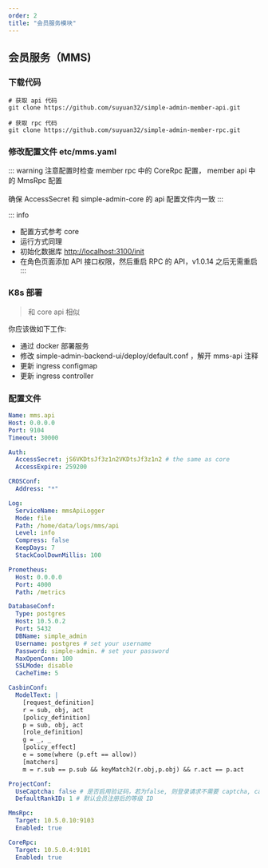 ```yaml
---
order: 2
title: "会员服务模块"
---
```


## 会员服务（MMS)

### 下载代码

```shell
# 获取 api 代码
git clone https://github.com/suyuan32/simple-admin-member-api.git

# 获取 rpc 代码
git clone https://github.com/suyuan32/simple-admin-member-rpc.git
```

### 修改配置文件 etc/mms.yaml

::: warning
注意配置时检查 member rpc 中的 CoreRpc 配置， member api 中的 MmsRpc 配置 \
 \
确保 AccessSecret 和 simple-admin-core 的 api 配置文件内一致
:::

::: info

- 配置方式参考 core
- 运行方式同理
- 初始化数据库 <http://localhost:3100/init>
- 在角色页面添加 API 接口权限，然后重启 RPC 的 API，v1.0.14 之后无需重启
  :::

### K8s 部署

> 和 core api 相似

你应该做如下工作:

- 通过 docker 部署服务
- 修改 simple-admin-backend-ui/deploy/default.conf ，解开 mms-api 注释
- 更新 ingress configmap
- 更新 ingress controller

### 配置文件

```yaml
Name: mms.api
Host: 0.0.0.0
Port: 9104
Timeout: 30000

Auth:
  AccessSecret: jS6VKDtsJf3z1n2VKDtsJf3z1n2 # the same as core
  AccessExpire: 259200

CROSConf:
  Address: "*"

Log:
  ServiceName: mmsApiLogger
  Mode: file
  Path: /home/data/logs/mms/api
  Level: info
  Compress: false
  KeepDays: 7
  StackCoolDownMillis: 100

Prometheus:
  Host: 0.0.0.0
  Port: 4000
  Path: /metrics

DatabaseConf:
  Type: postgres
  Host: 10.5.0.2
  Port: 5432
  DBName: simple_admin
  Username: postgres # set your username
  Password: simple-admin. # set your password
  MaxOpenConn: 100
  SSLMode: disable
  CacheTime: 5

CasbinConf:
  ModelText: |
    [request_definition]
    r = sub, obj, act
    [policy_definition]
    p = sub, obj, act
    [role_definition]
    g = _, _
    [policy_effect]
    e = some(where (p.eft == allow))
    [matchers]
    m = r.sub == p.sub && keyMatch2(r.obj,p.obj) && r.act == p.act

ProjectConf:
  UseCaptcha: false # 是否启用验证码，若为false, 则登录请求不需要 captcha, captchaId
  DefaultRankID: 1 # 默认会员注册后的等级 ID

MmsRpc:
  Target: 10.5.0.10:9103
  Enabled: true

CoreRpc:
  Target: 10.5.0.4:9101
  Enabled: true
```
